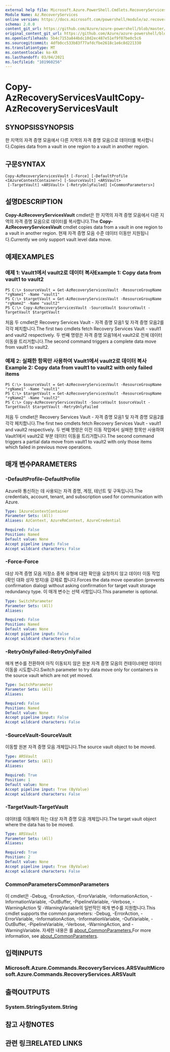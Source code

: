 ```yaml
---
external help file: Microsoft.Azure.PowerShell.Cmdlets.RecoveryServices.Backup.dll-Help.xml
Module Name: Az.RecoveryServices
online version: https://docs.microsoft.com/powershell/module/az.recoveryservices/copy-azrecoveryservicesvault
schema: 2.0.0
content_git_url: https://github.com/Azure/azure-powershell/blob/master/src/RecoveryServices/RecoveryServices/help/Copy-AzRecoveryServicesVault.md
original_content_git_url: https://github.com/Azure/azure-powershell/blob/master/src/RecoveryServices/RecoveryServices/help/Copy-AzRecoveryServicesVault.md
ms.openlocfilehash: 5b4c7153a844bdc10d2ec487e51ef9f07be0c5c6
ms.sourcegitcommit: 4dfb0cc533b83f77afdcfbe2618c1e6c8d221330
ms.translationtype: MT
ms.contentlocale: ko-KR
ms.lasthandoff: 03/04/2021
ms.locfileid: "101960256"
---
```

# <span data-ttu-id="519ae-101">Copy-AzRecoveryServicesVault</span><span class="sxs-lookup"><span data-stu-id="519ae-101">Copy-AzRecoveryServicesVault</span></span>

## <span data-ttu-id="519ae-102">SYNOPSIS</span><span class="sxs-lookup"><span data-stu-id="519ae-102">SYNOPSIS</span></span>
<span data-ttu-id="519ae-103">한 지역의 자격 증명 모음에서 다른 지역의 자격 증명 모음으로 데이터를 복사합니다.</span><span class="sxs-lookup"><span data-stu-id="519ae-103">Copies data from a vault in one region to a vault in another region.</span></span>

## <span data-ttu-id="519ae-104">구문</span><span class="sxs-lookup"><span data-stu-id="519ae-104">SYNTAX</span></span>

```
Copy-AzRecoveryServicesVault [-Force] [-DefaultProfile <IAzureContextContainer>] [-SourceVault] <ARSVault>
 [-TargetVault] <ARSVault> [-RetryOnlyFailed] [<CommonParameters>]
```

## <span data-ttu-id="519ae-105">설명</span><span class="sxs-lookup"><span data-stu-id="519ae-105">DESCRIPTION</span></span>
<span data-ttu-id="519ae-106">**Copy-AzRecoveryServicesVault** cmdlet은 한 지역의 자격 증명 모음에서 다른 지역의 자격 증명 모음으로 데이터를 복사합니다.</span><span class="sxs-lookup"><span data-stu-id="519ae-106">The **Copy-AzRecoveryServicesVault** cmdlet copies data from a vault in one region to a vault in another region.</span></span> <span data-ttu-id="519ae-107">현재 자격 증명 모음 수준 데이터 이동만 지원됩니다.</span><span class="sxs-lookup"><span data-stu-id="519ae-107">Currently we only support vault level data move.</span></span>

## <span data-ttu-id="519ae-108">예제</span><span class="sxs-lookup"><span data-stu-id="519ae-108">EXAMPLES</span></span>

### <span data-ttu-id="519ae-109">예제 1: Vault1에서 vault2로 데이터 복사</span><span class="sxs-lookup"><span data-stu-id="519ae-109">Example 1: Copy data from vault1 to vault2</span></span>
```
PS C:\> $sourceVault = Get-AzRecoveryServicesVault -ResourceGroupName "rgName1" -Name "vault1"
PS C:\> $targetVault = Get-AzRecoveryServicesVault -ResourceGroupName "rgName2" -Name "vault2"
PS C:\> Copy-AzRecoveryServicesVault -SourceVault $sourceVault -TargetVault $targetVault
```

<span data-ttu-id="519ae-110">처음 두 cmdlet은 Recovery Services Vault - 자격 증명 모음1 및 자격 증명 모음2를 각각 페치합니다.</span><span class="sxs-lookup"><span data-stu-id="519ae-110">The first two cmdlets fetch Recovery Services Vault - vault1 and vault2 respectively.</span></span>
<span data-ttu-id="519ae-111">두 번째 명령은 자격 증명 모음1에서 vault2로 전체 데이터 이동을 트리거합니다.</span><span class="sxs-lookup"><span data-stu-id="519ae-111">The second command triggers a complete data move from vault1 to vault2.</span></span> 

### <span data-ttu-id="519ae-112">예제 2: 실패한 항목만 사용하여 Vault1에서 vault2로 데이터 복사</span><span class="sxs-lookup"><span data-stu-id="519ae-112">Example 2: Copy data from vault1 to vault2 with only failed items</span></span>
```
PS C:\> $sourceVault = Get-AzRecoveryServicesVault -ResourceGroupName "rgName1" -Name "vault1"
PS C:\> $targetVault = Get-AzRecoveryServicesVault -ResourceGroupName "rgName2" -Name "vault2"
PS C:\> Copy-AzRecoveryServicesVault -SourceVault $sourceVault -TargetVault $targetVault -RetryOnlyFailed
```

<span data-ttu-id="519ae-113">처음 두 cmdlet은 Recovery Services Vault - 자격 증명 모음1 및 자격 증명 모음2를 각각 페치합니다.</span><span class="sxs-lookup"><span data-stu-id="519ae-113">The first two cmdlets fetch Recovery Services Vault - vault1 and vault2 respectively.</span></span>
<span data-ttu-id="519ae-114">두 번째 명령은 이전 이동 작업에서 실패한 항목만 사용하여 Vault1에서 vault2로 부분 데이터 이동을 트리거합니다.</span><span class="sxs-lookup"><span data-stu-id="519ae-114">The second command triggers a partial data move from vault1 to vault2 with only those items which failed in previous move operations.</span></span>

## <span data-ttu-id="519ae-115">매개 변수</span><span class="sxs-lookup"><span data-stu-id="519ae-115">PARAMETERS</span></span>

### <span data-ttu-id="519ae-116">-DefaultProfile</span><span class="sxs-lookup"><span data-stu-id="519ae-116">-DefaultProfile</span></span>
<span data-ttu-id="519ae-117">Azure와 통신하는 데 사용되는 자격 증명, 계정, 테넌트 및 구독입니다.</span><span class="sxs-lookup"><span data-stu-id="519ae-117">The credentials, account, tenant, and subscription used for communication with Azure.</span></span>

```yaml
Type: IAzureContextContainer
Parameter Sets: (All)
Aliases: AzContext, AzureRmContext, AzureCredential

Required: False
Position: Named
Default value: None
Accept pipeline input: False
Accept wildcard characters: False
```

### <span data-ttu-id="519ae-118">-Force</span><span class="sxs-lookup"><span data-stu-id="519ae-118">-Force</span></span>
<span data-ttu-id="519ae-119">대상 자격 증명 모음 저장소 중복 유형에 대한 확인을 요청하지 않고 데이터 이동 작업(확인 대화 상자 방지)을 강제로 합니다.</span><span class="sxs-lookup"><span data-stu-id="519ae-119">Forces the data move operation (prevents confirmation dialog) without asking confirmation for target vault storage redundancy type.</span></span> <span data-ttu-id="519ae-120">이 매개 변수는 선택 사항입니다.</span><span class="sxs-lookup"><span data-stu-id="519ae-120">This parameter is optional.</span></span> 

```yaml
Type: SwitchParameter
Parameter Sets: (All)
Aliases:

Required: False
Position: Named
Default value: None
Accept pipeline input: False
Accept wildcard characters: False
```

### <span data-ttu-id="519ae-121">-RetryOnlyFailed</span><span class="sxs-lookup"><span data-stu-id="519ae-121">-RetryOnlyFailed</span></span>
<span data-ttu-id="519ae-122">매개 변수를 전환하여 아직 이동되지 않은 원본 자격 증명 모음의 컨테이너에만 데이터 이동을 시도합니다.</span><span class="sxs-lookup"><span data-stu-id="519ae-122">Switch parameter to try data move only for containers in the source vault which are not yet moved.</span></span>

```yaml
Type: SwitchParameter
Parameter Sets: (All)
Aliases:

Required: False
Position: Named
Default value: None
Accept pipeline input: False
Accept wildcard characters: False
```

### <span data-ttu-id="519ae-123">-SourceVault</span><span class="sxs-lookup"><span data-stu-id="519ae-123">-SourceVault</span></span>
<span data-ttu-id="519ae-124">이동할 원본 자격 증명 모음 개체입니다.</span><span class="sxs-lookup"><span data-stu-id="519ae-124">The source vault object to be moved.</span></span>

```yaml
Type: ARSVault
Parameter Sets: (All)
Aliases:

Required: True
Position: 1
Default value: None
Accept pipeline input: True (ByValue)
Accept wildcard characters: False
```

### <span data-ttu-id="519ae-125">-TargetVault</span><span class="sxs-lookup"><span data-stu-id="519ae-125">-TargetVault</span></span>
<span data-ttu-id="519ae-126">데이터를 이동해야 하는 대상 자격 증명 모음 개체입니다.</span><span class="sxs-lookup"><span data-stu-id="519ae-126">The target vault object where the data has to be moved.</span></span>

```yaml
Type: ARSVault
Parameter Sets: (All)
Aliases:

Required: True
Position: 2
Default value: None
Accept pipeline input: True (ByValue)
Accept wildcard characters: False
```

### <span data-ttu-id="519ae-127">CommonParameters</span><span class="sxs-lookup"><span data-stu-id="519ae-127">CommonParameters</span></span>
<span data-ttu-id="519ae-128">이 cmdlet은 -Debug, -ErrorAction, -ErrorVariable, -InformationAction, -InformationVariable, -OutBuffer, -PipelineVariable, -Verbose, -WarningAction 및 -WarningVariable의 일반적인 매개 변수를 지원합니다.</span><span class="sxs-lookup"><span data-stu-id="519ae-128">This cmdlet supports the common parameters: -Debug, -ErrorAction, -ErrorVariable, -InformationAction, -InformationVariable, -OutVariable, -OutBuffer, -PipelineVariable, -Verbose, -WarningAction, and -WarningVariable.</span></span> <span data-ttu-id="519ae-129">자세한 내용은 를 [about_CommonParameters.](http://go.microsoft.com/fwlink/?LinkID=113216)</span><span class="sxs-lookup"><span data-stu-id="519ae-129">For more information, see [about_CommonParameters](http://go.microsoft.com/fwlink/?LinkID=113216).</span></span>

## <span data-ttu-id="519ae-130">입력</span><span class="sxs-lookup"><span data-stu-id="519ae-130">INPUTS</span></span>

### <span data-ttu-id="519ae-131">Microsoft.Azure.Commands.RecoveryServices.ARSVault</span><span class="sxs-lookup"><span data-stu-id="519ae-131">Microsoft.Azure.Commands.RecoveryServices.ARSVault</span></span>

## <span data-ttu-id="519ae-132">출력</span><span class="sxs-lookup"><span data-stu-id="519ae-132">OUTPUTS</span></span>

### <span data-ttu-id="519ae-133">System.String</span><span class="sxs-lookup"><span data-stu-id="519ae-133">System.String</span></span>

## <span data-ttu-id="519ae-134">참고 사항</span><span class="sxs-lookup"><span data-stu-id="519ae-134">NOTES</span></span>

## <span data-ttu-id="519ae-135">관련 링크</span><span class="sxs-lookup"><span data-stu-id="519ae-135">RELATED LINKS</span></span>
